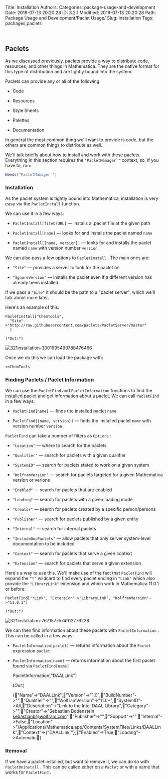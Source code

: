 Title: Installation
Authors: 
Categories: package-usage-and-development
Date: 2018-07-13 20:20:28
ID: 3.2.1
Modified: 2018-07-13 20:20:28
Path: Package Usage and Development/Paclet Usage/
Slug: installation
Tags: packages,paclets

<a id="paclets" style="width:0;height:0;margin:0;padding:0;">&zwnj;</a>

## Paclets

As we discussed previously, paclets provide a way to distribute code, resources, and other things in Mathematica. They are the native format for this type of distribution and are tightly bound into the system.

Paclets can provide any or all of the following:

* Code

* Resources

* Style Sheets

* Palettes

* Documentation

In general the most common thing we'll want to provide is code, but the others are common things to distribute as well.

We'll talk briefly about how to install and work with these paclets. Everything in this section requires the  ```"PacletManager`"```  context, so, if you have to, run:

```mathematica
Needs["PacletManager`"]
```

### Installation

As the paclet system is tightly bound into Mathematica, installation is very easy via the  ```PacletInstall```  function.

We can use it in a few ways:

* ```PacletInstall[fileOrURL]```  — installs a .paclet file at the given path

* ```PacletInstall[name]```  — looks for and installs the paclet named  ```name```

* ```PacletInstall[{name, version}]```  — looks for and installs the paclet named  ```name```  with version number  ```version```

We can also pass a few options to  ```PacletInstall``` . The main ones are:

* ```"Site"```  — provides a server to look for the paclet on

* ```"IgnoreVersion"```  — installs the paclet even if a different version has already been installed

If we pass a  ```"Site"```  it should be the path to a "paclet server", which we'll talk about more later.

Here's an example of this:

    PacletInstall["ChemTools",
      "Site"->"http://raw.githubusercontent.com/paclets/PacletServer/master"
      ]

    (*Out:*)
    
![321installation-3001995490788476466]({filename}/img/321installation-3001995490788476466.png)

Once we do this we can load the package with:

```mathematica
<<ChemTools`
```

### Finding Paclets / Paclet Information

We can use the  ```PacletFind```  and  ```PacletInformation```  functions to find the installed paclet and get information about a paclet. We can call  ```PacletFind```  in a few ways:

* ```PacletFind[name]```  — finds the installed paclet  ```name```

* ```PacletFind[{name, version}]```  — finds the installed paclet  ```name``` with version number  ```version```

```PacletFind```  can take a number of filters as  ```Options``` :

* ```"Location"```  — where to search for the paclets

* ```"Qualifier"```  — search for paclets with a given qualifier

* ```"SystemID"```  — search for paclets stated to work on a given system

* ```"WolframVersion"```  — search for paclets targeted for a given Mathematica version or verions

* ```"Enabled"```  — search for paclets that are enabled

* ```"Loading"```  — search for paclets with a given loading mode

* ```"Creator"```  — search for paclets created by a specific person/persons

* ```"Publisher"```  — search for paclets published by a given entity

* ```"Internal"```  — search for internal paclets

* ```"IncludeDocPaclets"```  — allow paclets that only server system-level documentation to be included

* ```"Context"```  — search for paclets that serve a given context

* ```"Extension"```  — search for paclets that serve a given extension

Here's a way to use this. We'll make use of the fact that  ```PacletFind```  will expand the  ```"*"```  wildcard to find every paclet ending in  ```"Link"```  which also provide the  ```"LibraryLink"```  extension and which work in Mathematica 11.0.1 or before:

    PacletFind["*Link", "Extension"->"LibraryLink", "WolframVersion"->"11.0.1"]

    (*Out:*)
    
![321installation-7671577574912776238]({filename}/img/321installation-7671577574912776238.png)

We can then find information about these paclets with  ```PacletInformation``` . This can be called in a few ways:

* ```PacletInformation[paclet]```  — returns information about the  ```Paclet```  expression  ```paclet```

* ```PacletInformation[name]```  — returns information about the first paclet found via  ```PacletFind[name]```

    PacletInformation["DAALLink"]

    (*Out:*)
    
    {"Name"->"DAALLink","Version"->"1.0","BuildNumber"->"","Qualifier"->"","WolframVersion"->"11.0+","SystemID"->All,"Description"->"Link to the Intel DAAL Library","Category"->"","Creator"->"Sebastian Bodenstein <sebastianb@wolfram.com>","Publisher"->"","Support"->"","Internal"->False,"Location"->"/Applications/Mathematica.app/Contents/SystemFiles/Links/DAALLink","Context"->{"DAALLink`"},"Enabled"->True,"Loading"->Automatic}

### Removal

If we have a paclet installed, but want to remove it, we can do so with  ```PacletUninstall``` . This can be called either on a  ```Paclet```  or with a name that works for  ```PacletFind``` .